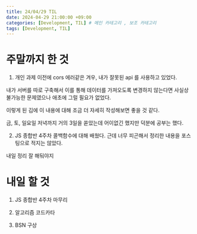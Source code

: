 ```yaml
---
title: 24/04/29 TIL
date: 2024-04-29 21:00:00 +09:00
categories: [Development, TIL] # 메인 카테고리 , 보조 카테고리
tags: [Development, TIL]
---
```


# 주말까지 한 것

1. 개인 과제
   이전에 cors 에러같은 겨우, 내가 잘못된 api 를 사용하고 있었다.

내가 서버를 따로 구축해서 이를 통해 데이터를 가져오도록 변경하지 않는다면 사실상 불가능한 문제였으나 애초에 그럴 필요가 없었다.

이렇게 된 김에 이 내용에 대해 조금 더 자세히 작성해보면 좋을 것 같다.

금, 토, 일요일 저녁까지 거의 3일을 쏟았는데 어이없긴 했지만 덕분에 공부는 했다.

2. JS 종합반 4주차
   콜백함수에 대해 배웠다.
   근데 너무 피곤해서 정리한 내용을 포스팅으로 적지는 않았다.

내일 정리 잘 해둬야지

# 내일 할 것

1. JS 종합반 4주차 마무리

2. 알고리즘 코드카타

3. BSN 구상
